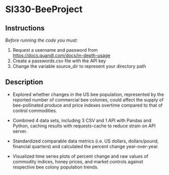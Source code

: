# SI330-BeeProject

## Instructions 
<em>Before running the code you must:</em>
1. Request a username and password from https://docs.quandl.com/docs/in-depth-usage
2. Create a passwords.csv file with the API key
3. Change the variable source_dir to represent your directory path

## Description
- Explored whether changes in the US bee population, represented by the reported number of commercial bee colonies, could affect the supply of bee-pollinated produce and price indexes overtime compared to that of control commodities.

- Combined 4 data sets, including 3 CSV and 1 API with Pandas and Python, caching results with requests-cache to reduce strain on API server.  

- Standardized comparable data metrics (i.e. US dollars, dollars/pound, financial quarters) and calculated the percent change year-over-year.

- Visualized time series plots of percent change and raw values of commodity indices, honey prices, and market controls against respective bee colony population trends.
